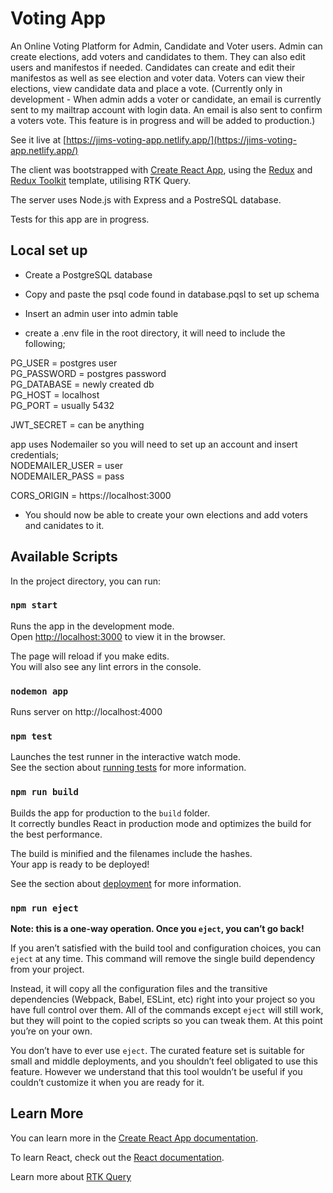 # Voting App

An Online Voting Platform for Admin, Candidate and Voter users.
Admin can create elections, add voters and candidates to them. They can also edit users and manifestos if needed.
Candidates can create and edit their manifestos as well as see election and voter data.
Voters can view their elections, view candidate data and place a vote. 
(Currently only in development - When admin adds a voter or candidate, an email is currently sent to my mailtrap account with login data. An email is also sent to confirm a voters vote. This feature is in progress and will be added to production.) 

See it live at [https://jims-voting-app.netlify.app/](https://jims-voting-app.netlify.app/)

The client was bootstrapped with [Create React App](https://github.com/facebook/create-react-app), using the [Redux](https://redux.js.org/) and [Redux Toolkit](https://redux-toolkit.js.org/) template, utilising RTK Query.

The server uses Node.js with Express and a PostreSQL database.

Tests for this app are in progress.

## Local set up
 - Create a PostgreSQL database
 - Copy and paste the psql code found in database.pqsl to set up schema
 - Insert an admin user into admin table 

- create a .env file in the root directory, it will need to include the following;

PG_USER = postgres user \
PG_PASSWORD = postgres password \
PG_DATABASE = newly created db \
PG_HOST = localhost \
PG_PORT = usually 5432

JWT_SECRET = can be anything

app uses Nodemailer so you will need to set up an account and insert credentials; \
NODEMAILER_USER = user \
NODEMAILER_PASS = pass

CORS_ORIGIN = https://localhost:3000

 - You should now be able to create your own elections and add voters and canidates to it.

## Available Scripts

In the project directory, you can run:

### `npm start`

Runs the app in the development mode.<br />
Open [http://localhost:3000](http://localhost:3000) to view it in the browser.

The page will reload if you make edits.<br />
You will also see any lint errors in the console.

### `nodemon app`

Runs server on http://localhost:4000

### `npm test`

Launches the test runner in the interactive watch mode.<br />
See the section about [running tests](https://facebook.github.io/create-react-app/docs/running-tests) for more information.

### `npm run build`

Builds the app for production to the `build` folder.<br />
It correctly bundles React in production mode and optimizes the build for the best performance.

The build is minified and the filenames include the hashes.<br />
Your app is ready to be deployed!

See the section about [deployment](https://facebook.github.io/create-react-app/docs/deployment) for more information.

### `npm run eject`

**Note: this is a one-way operation. Once you `eject`, you can’t go back!**

If you aren’t satisfied with the build tool and configuration choices, you can `eject` at any time. This command will remove the single build dependency from your project.

Instead, it will copy all the configuration files and the transitive dependencies (Webpack, Babel, ESLint, etc) right into your project so you have full control over them. All of the commands except `eject` will still work, but they will point to the copied scripts so you can tweak them. At this point you’re on your own.

You don’t have to ever use `eject`. The curated feature set is suitable for small and middle deployments, and you shouldn’t feel obligated to use this feature. However we understand that this tool wouldn’t be useful if you couldn’t customize it when you are ready for it.

## Learn More

You can learn more in the [Create React App documentation](https://facebook.github.io/create-react-app/docs/getting-started).

To learn React, check out the [React documentation](https://reactjs.org/).

Learn more about [RTK Query](https://redux-toolkit.js.org/rtk-query/overview)
